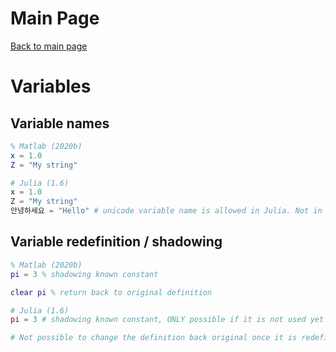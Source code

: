 # Main Page
[Back to main page](README.md)

# Variables

## Variable names
```matlab
% Matlab (2020b)
x = 1.0
Z = "My string"
```
```julia
# Julia (1.6)
x = 1.0
Z = "My string"
안녕하세요 = "Hello" # unicode variable name is allowed in Julia. Not in matlab
```

## Variable redefinition / shadowing
```matlab
% Matlab (2020b)
pi = 3 % shadowing known constant

clear pi % return back to original definition
```
```julia
# Julia (1.6)
pi = 3 # shadowing known constant, ONLY possible if it is not used yet

# Not possible to change the definition back original once it is redefined
```
